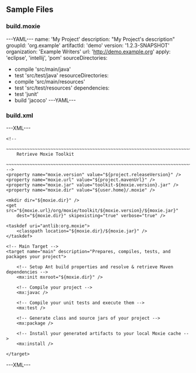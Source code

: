 ## Sample Files

### build.moxie
---YAML---
name: 'My Project'
description: "My Project's description"
groupId: 'org.example'
artifactId: 'demo'
version: '1.2.3-SNAPSHOT'
organization: 'Example Writers'
url: 'http://demo.example.org'
apply: 'eclipse', 'intellij', 'pom'
sourceDirectories:
- compile 'src/main/java'
- test 'src/test/java'
resourceDirectories:
- compile 'src/main/resources'
- test 'src/test/resources'
dependencies:
- test 'junit'
- build 'jacoco'
---YAML---

### build.xml
---XML---
<?xml version="1.0" encoding="UTF-8"?>
<project default="main" xmlns:mx="antlib:org.moxie">

    <!--
        ~~~~~~~~~~~~~~~~~~~~~~~~~~~~~~~~~~~~~~~~~~~~~~~~~~~~~~~~~~~~~~~~~~~~~~~
        Retrieve Moxie Toolkit
        ~~~~~~~~~~~~~~~~~~~~~~~~~~~~~~~~~~~~~~~~~~~~~~~~~~~~~~~~~~~~~~~~~~~~~~~
    -->
    <property name="moxie.version" value="${project.releaseVersion}" />
    <property name="moxie.url" value="${project.mavenUrl}" />
    <property name="moxie.jar" value="toolkit-${moxie.version}.jar" />
    <property name="moxie.dir" value="${user.home}/.moxie" />
	
    <mkdir dir="${moxie.dir}" />
    <get src="${moxie.url}/org/moxie/toolkit/${moxie.version}/${moxie.jar}"
        dest="${moxie.dir}" skipexisting="true" verbose="true" />

    <taskdef uri="antlib:org.moxie">
        <classpath location="${moxie.dir}/${moxie.jar}" />
    </taskdef>

    <!-- Main Target -->
    <target name="main" description="Prepares, compiles, tests, and packages your project">
		
        <!-- Setup Ant build properties and resolve & retrieve Maven dependencies -->
        <mx:init mxroot="${moxie.dir}" />
		
        <!-- Compile your project -->
        <mx:javac />

        <!-- Compile your unit tests and execute them -->			
        <mx:test />
		
        <!-- Generate class and source jars of your project -->
        <mx:package />
		
        <!-- Install your generated artifacts to your local Moxie cache -->
        <mx:install />
		
    </target>

</project>
---XML---